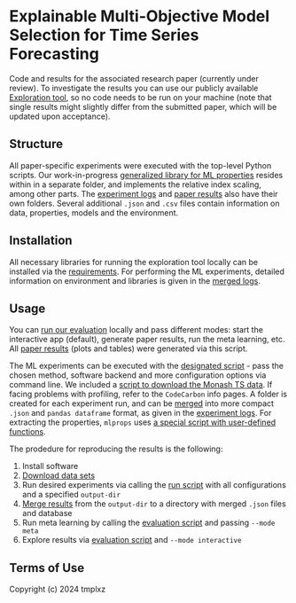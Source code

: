 # Explainable Multi-Objective Model Selection for Time Series Forecasting

Code and results for the associated research paper (currently under review).
To investigate the results you can use our publicly available [Exploration tool](http://167.99.254.41/), so no code needs to be run on your machine (note that single results might slightly differ from the submitted paper, which will be updated upon acceptance).

## Structure
All paper-specific experiments were executed with the top-level Python scripts.
Our work-in-progress [generalized library for ML properties](./mlprops/) resides within in a separate folder, and implements the relative index scaling, among other parts.
The [experiment logs](./results/) and [paper results](./paper_results/) also have their own folders.
Several additional `.json` and `.csv` files contain information on data, properties, models and the environment.

## Installation
All necessary libraries for running the exploration tool locally can be installed via the [requirements](./requirements.txt).
For performing the ML experiments, detailed information on environment and libraries is given in the [merged logs](./results/merged_dnns/).

## Usage
You can [run our evaluation](./run_evaluation.py) locally and pass different modes: start the interactive app (default), generate paper results, run the meta learning, etc.
All [paper results](./paper_results/) (plots and tables) were generated via this script.

The ML experiments can be executed with the [designated script](run.py) - pass the chosen method, software backend and more configuration options via command line.
We included a [script to download the Monash TS data](./zenodo_forecasting_bulk_download.py).
If facing problems with profiling, refer to the `CodeCarbon` info pages.
A folder is created for each experiment run, and can be [merged](./parse_logs.py) into more compact `.json` and `pandas dataframe` format, as given in the [experiment logs](./results/).
For extracting the properties, `mlprops` uses [a special script with user-defined functions](./properties.py).

The prodedure for reproducing the results is the following:
1. Install software
2. [Download data sets](./zenodo_forecasting_bulk_download.py)
3. Run desired experiments via calling the [run script](./run.py) with all configurations and a specified `output-dir`
4. [Merge results](./parse_logs.py) from the `output-dir` to a directory with merged `.json` files and database
5. Run meta learning by calling the [evaluation script](./run_evaluation.py) and passing `--mode meta`
6. Explore results via [evaluation script](./run_evaluation.py) and `--mode interactive`

## Terms of Use
Copyright (c) 2024 tmplxz
